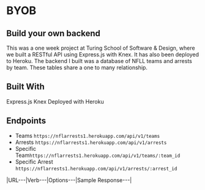 # BYOB 
## Build your own backend

This was a one week project at Turing School of Software & Design, where we built a RESTful API using Express.js with Knex. It has also been deployed to Heroku. The backend I built was a database of NFLL teams and arrests by team. These tables share a one to many relationship.

## Built With
Express.js
Knex
Deployed with Heroku

## Endpoints

- Teams `https://nflarrests1.herokuapp.com/api/v1/teams`
- Arrests `https://nflarrests1.herokuapp.com/api/v1/arrests`
- Specific Team`https://nflarrests1.herokuapp.com/api/v1/teams/:team_id`
- Specific Arrest `https://nflarrests1.herokuapp.com/api/v1/arrests/:arrest_id`

|URL---|Verb---|Options---|Sample Response---| 
